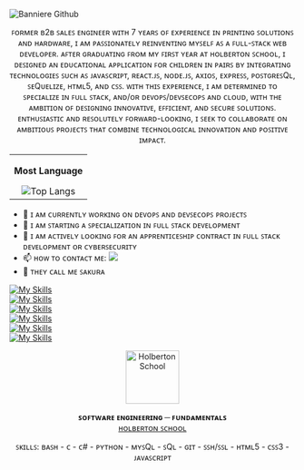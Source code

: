 ![Banniere Github](https://github.com/user-attachments/assets/abd48c2a-2204-4f1c-ae31-e1f6be459f69)

<p align="center">
ꜰᴏʀᴍᴇʀ ʙ2ʙ ꜱᴀʟᴇꜱ ᴇɴɢɪɴᴇᴇʀ ᴡɪᴛʜ 7 ʏᴇᴀʀꜱ ᴏꜰ ᴇxᴘᴇʀɪᴇɴᴄᴇ ɪɴ ᴘʀɪɴᴛɪɴɢ ꜱᴏʟᴜᴛɪᴏɴꜱ ᴀɴᴅ ʜᴀʀᴅᴡᴀʀᴇ, ɪ ᴀᴍ ᴘᴀꜱꜱɪᴏɴᴀᴛᴇʟʏ ʀᴇɪɴᴠᴇɴᴛɪɴɢ ᴍʏꜱᴇʟꜰ ᴀꜱ ᴀ ꜰᴜʟʟ-ꜱᴛᴀᴄᴋ ᴡᴇʙ ᴅᴇᴠᴇʟᴏᴘᴇʀ. ᴀꜰᴛᴇʀ ɢʀᴀᴅᴜᴀᴛɪɴɢ ꜰʀᴏᴍ ᴍʏ ꜰɪʀꜱᴛ ʏᴇᴀʀ ᴀᴛ ʜᴏʟʙᴇʀᴛᴏɴ ꜱᴄʜᴏᴏʟ, ɪ ᴅᴇꜱɪɢɴᴇᴅ ᴀɴ ᴇᴅᴜᴄᴀᴛɪᴏɴᴀʟ ᴀᴘᴘʟɪᴄᴀᴛɪᴏɴ ꜰᴏʀ ᴄʜɪʟᴅʀᴇɴ ɪɴ ᴘᴀɪʀꜱ ʙʏ ɪɴᴛᴇɢʀᴀᴛɪɴɢ ᴛᴇᴄʜɴᴏʟᴏɢɪᴇꜱ ꜱᴜᴄʜ ᴀꜱ ᴊᴀᴠᴀꜱᴄʀɪᴘᴛ, ʀᴇᴀᴄᴛ.ᴊꜱ, ɴᴏᴅᴇ.ᴊꜱ, ᴀxɪᴏꜱ, ᴇxᴘʀᴇꜱꜱ, ᴘᴏꜱᴛɢʀᴇꜱQʟ, ꜱᴇQᴜᴇʟɪᴢᴇ, ʜᴛᴍʟ5, ᴀɴᴅ ᴄꜱꜱ. ᴡɪᴛʜ ᴛʜɪꜱ ᴇxᴘᴇʀɪᴇɴᴄᴇ, ɪ ᴀᴍ ᴅᴇᴛᴇʀᴍɪɴᴇᴅ ᴛᴏ ꜱᴘᴇᴄɪᴀʟɪᴢᴇ ɪɴ ꜰᴜʟʟ ꜱᴛᴀᴄᴋ, ᴀɴᴅ/ᴏʀ ᴅᴇᴠᴏᴘꜱ/ᴅᴇᴠꜱᴇᴄᴏᴘꜱ ᴀɴᴅ ᴄʟᴏᴜᴅ, ᴡɪᴛʜ ᴛʜᴇ ᴀᴍʙɪᴛɪᴏɴ ᴏꜰ ᴅᴇꜱɪɢɴɪɴɢ ɪɴɴᴏᴠᴀᴛɪᴠᴇ, ᴇꜰꜰɪᴄɪᴇɴᴛ, ᴀɴᴅ ꜱᴇᴄᴜʀᴇ ꜱᴏʟᴜᴛɪᴏɴꜱ. ᴇɴᴛʜᴜꜱɪᴀꜱᴛɪᴄ ᴀɴᴅ ʀᴇꜱᴏʟᴜᴛᴇʟʏ ꜰᴏʀᴡᴀʀᴅ-ʟᴏᴏᴋɪɴɢ, ɪ ꜱᴇᴇᴋ ᴛᴏ ᴄᴏʟʟᴀʙᴏʀᴀᴛᴇ ᴏɴ ᴀᴍʙɪᴛɪᴏᴜꜱ ᴘʀᴏᴊᴇᴄᴛꜱ ᴛʜᴀᴛ ᴄᴏᴍʙɪɴᴇ ᴛᴇᴄʜɴᴏʟᴏɢɪᴄᴀʟ ɪɴɴᴏᴠᴀᴛɪᴏɴ ᴀɴᴅ ᴘᴏꜱɪᴛɪᴠᴇ ɪᴍᴘᴀᴄᴛ.
</p> 

<div align="center">
    <table>
        <tr>
            <td align="center">
                <p><b>Most Language</b></p>
                <img src="https://github-readme-stats.vercel.app/api/top-langs/?username=Stefani-web&layout=compact" alt="Top Langs" />
            </td>
        </tr>
    </table>
</div>

- 🔭 ɪ ᴀᴍ ᴄᴜʀʀᴇɴᴛʟʏ ᴡᴏʀᴋɪɴɢ ᴏɴ ᴅᴇᴠᴏᴘꜱ ᴀɴᴅ ᴅᴇᴠꜱᴇᴄᴏᴘꜱ ᴘʀᴏᴊᴇᴄᴛꜱ
- 🌱 ɪ ᴀᴍ ꜱᴛᴀʀᴛɪɴɢ ᴀ ꜱᴘᴇᴄɪᴀʟɪᴢᴀᴛɪᴏɴ ɪɴ ꜰᴜʟʟ ꜱᴛᴀᴄᴋ ᴅᴇᴠᴇʟᴏᴘᴍᴇɴᴛ
- 💬 ɪ ᴀᴍ ᴀᴄᴛɪᴠᴇʟʏ ʟᴏᴏᴋɪɴɢ ꜰᴏʀ ᴀɴ ᴀᴘᴘʀᴇɴᴛɪᴄᴇꜱʜɪᴘ ᴄᴏɴᴛʀᴀᴄᴛ ɪɴ ꜰᴜʟʟ ꜱᴛᴀᴄᴋ ᴅᴇᴠᴇʟᴏᴘᴍᴇɴᴛ ᴏʀ ᴄʏʙᴇʀꜱᴇᴄᴜʀɪᴛʏ
- 📫 ʜᴏᴡ ᴛᴏ ᴄᴏɴᴛᴀᴄᴛ ᴍᴇ: <a href="https://www.linkedin.com/in/stefani-web/">
       <img src="https://img.shields.io/badge/linkedin-%230077B5.svg?&style=for-the-badge&logo=linkedin&logoColor=white"/> </a> 
- 🌸 ᴛʜᴇʏ ᴄᴀʟʟ ᴍᴇ ꜱᴀᴋᴜʀᴀ

[![My Skills](https://skillicons.dev/icons?i=linux,ubuntu,docker,git,github,discord&theme=light)](https://skillicons.dev)
<br clear="left"/>
[![My Skills](https://skillicons.dev/icons?i=vscode,ableton,&theme=light)](https://skillicons.dev)
<br clear="left"/>
[![My Skills](https://skillicons.dev/icons?i=emacs,vim,&theme=light)](https://skillicons.dev)
<br clear="left"/>
[![My Skills](https://skillicons.dev/icons?i=nodejs,&theme=light)](https://skillicons.dev)
<br clear="left"/>
[![My Skills](https://skillicons.dev/icons?i=figma&theme=light)](https://skillicons.dev) 
<br clear="left"/>
[![My Skills](https://skillicons.dev/icons?i=bash,powershell,html,css,js,&theme=light)](https://skillicons.dev)

<div align="center">
    <img height="94px" width="94px" alt="Holberton School" src="https://blog.holbertonschool.com/wp-content/uploads/2019/04/instagram_feed180.jpg" />
    <p>
        <b>ꜱᴏꜰᴛᴡᴀʀᴇ ᴇɴɢɪɴᴇᴇʀɪɴɢ ─ ꜰᴜɴᴅᴀᴍᴇɴᴛᴀʟꜱ</b><br />
        <a href="https://www.holbertonschool.fr/">ʜᴏʟʙᴇʀᴛᴏɴ ꜱᴄʜᴏᴏʟ</a>
    </p>
    <p>
        ꜱᴋɪʟʟꜱ: ʙᴀꜱʜ - ᴄ - ᴄ# - ᴘʏᴛʜᴏɴ - ᴍʏꜱQʟ - ꜱQʟ - ɢɪᴛ - ꜱꜱʜ/ꜱꜱʟ - ʜᴛᴍʟ5 - ᴄꜱꜱ3 - ᴊᴀᴠᴀꜱᴄʀɪᴘᴛ
    </p>
</div>
